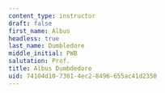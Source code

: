 ```yaml
---
content_type: instructor
draft: false
first_name: Albus
headless: true
last_name: Dumbledore
middle_initial: PWB
salutation: Prof.
title: Albus Dumbdedore
uid: 74104d10-7301-4ec2-8496-655ac41d2350
---
```

